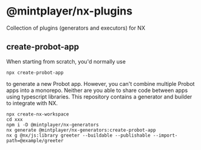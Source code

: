 # @mintplayer/nx-plugins
Collection of plugins (generators and executors) for NX

## create-probot-app
When starting from scratch, you'd normally use

    npx create-probot-app

to generate a new Probot app. However, you can't combine multiple Probot apps into a monorepo. Neither are you able to share code between apps using typescript libraries. This repository contains a generator and builder to integrate with NX.

    npx create-nx-workspace
    cd xxx
    npm i -D @mintplayer/nx-generators
    nx generate @mintplayer/nx-generators:create-probot-app
    nx g @nx/js:library greeter --buildable --publishable --import-path=@example/greeter
